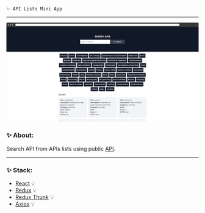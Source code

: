     ✨ API Lists Mini App

---
![API Lists Mini App](./public/preview.png)

### ✨ About:

Search API from APIs lists using public [API](https://api.publicapis.org/).

---

### ✨ Stack:

- [React](https://ru.reactjs.org/) 💡
- [Redux](https://redux.js.org/) 💡
- [Redux Thunk](https://www.npmjs.com/package/redux-thunk) 💡
- [Axios](https://www.npmjs.com/package/axios) 💡